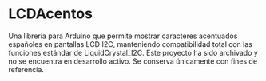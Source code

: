 # LCDAcentos
Una librería para Arduino que permite mostrar caracteres acentuados españoles en pantallas LCD I2C, manteniendo compatibilidad total con las funciones estándar de LiquidCrystal_I2C.
Este proyecto ha sido archivado y no se encuentra en desarrollo activo. Se conserva únicamente con fines de referencia.
